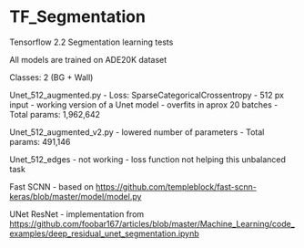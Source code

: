 # TF_Segmentation
 Tensorflow 2.2 Segmentation learning tests

All models are trained on ADE20K dataset

Classes: 2 (BG + Wall)

Unet_512_augmented.py
    - Loss: SparseCategoricalCrossentropy
    - 512 px input
    - working version of a Unet model
    - overfits in aprox 20 batches
    - Total params: 1,962,642



Unet_512_augmented_v2.py 
    - lowered number of parameters
    - Total params: 491,146
 
Unet_512_edges
    - not working
    - loss function not helping this unbalanced task

Fast SCNN
    - based on https://github.com/templeblock/fast-scnn-keras/blob/master/model/model.py

UNet ResNet 
    - implementation from https://github.com/foobar167/articles/blob/master/Machine_Learning/code_examples/deep_residual_unet_segmentation.ipynb
